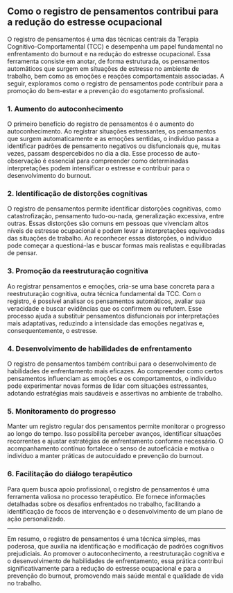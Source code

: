 
## Como o registro de pensamentos contribui para a redução do estresse ocupacional

O registro de pensamentos é uma das técnicas centrais da Terapia Cognitivo-Comportamental (TCC) e desempenha um papel fundamental no enfrentamento do burnout e na redução do estresse ocupacional. Essa ferramenta consiste em anotar, de forma estruturada, os pensamentos automáticos que surgem em situações de estresse no ambiente de trabalho, bem como as emoções e reações comportamentais associadas. A seguir, exploramos como o registro de pensamentos pode contribuir para a promoção do bem-estar e a prevenção do esgotamento profissional.

### 1. **Aumento do autoconhecimento**

O primeiro benefício do registro de pensamentos é o aumento do autoconhecimento. Ao registrar situações estressantes, os pensamentos que surgem automaticamente e as emoções sentidas, o indivíduo passa a identificar padrões de pensamento negativos ou disfuncionais que, muitas vezes, passam despercebidos no dia a dia. Esse processo de auto-observação é essencial para compreender como determinadas interpretações podem intensificar o estresse e contribuir para o desenvolvimento do burnout.

### 2. **Identificação de distorções cognitivas**

O registro de pensamentos permite identificar distorções cognitivas, como catastrofização, pensamento tudo-ou-nada, generalização excessiva, entre outras. Essas distorções são comuns em pessoas que vivenciam altos níveis de estresse ocupacional e podem levar a interpretações equivocadas das situações de trabalho. Ao reconhecer essas distorções, o indivíduo pode começar a questioná-las e buscar formas mais realistas e equilibradas de pensar.

### 3. **Promoção da reestruturação cognitiva**

Ao registrar pensamentos e emoções, cria-se uma base concreta para a reestruturação cognitiva, outra técnica fundamental da TCC. Com o registro, é possível analisar os pensamentos automáticos, avaliar sua veracidade e buscar evidências que os confirmem ou refutem. Esse processo ajuda a substituir pensamentos disfuncionais por interpretações mais adaptativas, reduzindo a intensidade das emoções negativas e, consequentemente, o estresse.

### 4. **Desenvolvimento de habilidades de enfrentamento**

O registro de pensamentos também contribui para o desenvolvimento de habilidades de enfrentamento mais eficazes. Ao compreender como certos pensamentos influenciam as emoções e os comportamentos, o indivíduo pode experimentar novas formas de lidar com situações estressantes, adotando estratégias mais saudáveis e assertivas no ambiente de trabalho.

### 5. **Monitoramento do progresso**

Manter um registro regular dos pensamentos permite monitorar o progresso ao longo do tempo. Isso possibilita perceber avanços, identificar situações recorrentes e ajustar estratégias de enfrentamento conforme necessário. O acompanhamento contínuo fortalece o senso de autoeficácia e motiva o indivíduo a manter práticas de autocuidado e prevenção do burnout.

### 6. **Facilitação do diálogo terapêutico**

Para quem busca apoio profissional, o registro de pensamentos é uma ferramenta valiosa no processo terapêutico. Ele fornece informações detalhadas sobre os desafios enfrentados no trabalho, facilitando a identificação de focos de intervenção e o desenvolvimento de um plano de ação personalizado.

---

Em resumo, o registro de pensamentos é uma técnica simples, mas poderosa, que auxilia na identificação e modificação de padrões cognitivos prejudiciais. Ao promover o autoconhecimento, a reestruturação cognitiva e o desenvolvimento de habilidades de enfrentamento, essa prática contribui significativamente para a redução do estresse ocupacional e para a prevenção do burnout, promovendo mais saúde mental e qualidade de vida no trabalho.
```
